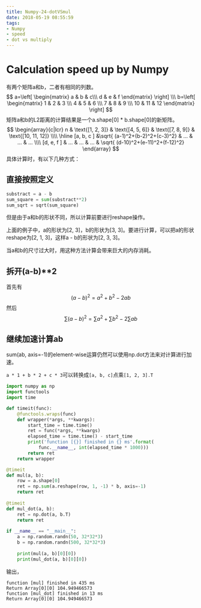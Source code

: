```yaml
---
title: Numpy-24-dotVSmul
date: 2018-05-19 08:55:59
tags:
- Numpy
- speed
- dot vs multiply
---
```


# Calculation speed up by Numpy

有两个矩阵a和b，二者有相同的列数。
$$
a=\left[
\begin{matrix}
a & b & c\\\
d & e & f
\end{matrix}
\right]
\\\
b=\left[
\begin{matrix}
1 & 2 & 3 \\\
4 & 5 & 6 \\\
7 & 8 & 9 \\\
10 & 11 & 12 
\end{matrix}
\right]
$$
矩阵a和b的L2距离的计算结果是一个a.shape[0] * b.shape[0]的新矩阵。
$$
\begin{array}{c|lcr}
n & \text{[1, 2, 3]} & \text{[4, 5, 6]} & \text{[7, 8, 9]} & \text{[10, 11, 12]} \\\\
\hline
[a, b, c ]  &\sqrt{ (a-1)^2+(b-2)^2+(c-3)^2} & ... & ... & ... \\\\
[d, e, f ]  & ... & ... & ... & \sqrt{ (d-10)^2+(e-11)^2+(f-12)^2} 
\end{array}
$$
具体计算时，有以下几种方式：

## 直接按照定义

```python
substract = a - b
sum_square = sum(substract**2)
sum_sqrt = sqrt(sum_square)
```

但是由于a和b的形状不同，所以计算前要进行reshape操作。

上面的例子中，a的形状为[2, 3]，b的形状为[3, 3]。要进行计算，可以把a的形状reshape为[2, 1, 3]，这样a - b的形状为[2, 3, 3]。

当a和b的尺寸过大时，用这种方法计算会带来巨大的内存消耗。

## 拆开(a-b)\*\*2

首先有
$$
(a-b)^2 = a^2 + b^2 -2ab
$$
然后
$$
\sum(a-b)^2 = \sum{a^2} + \sum{b^2} -2\sum{ab}
$$

## 继续加速计算ab

sum(ab, axis=-1)的element-wise运算仍然可以使用np.dot方法来对计算进行加速。

`a * 1 + b * 2 + c * 3`可以转换成`[a, b, c]`点乘`[1, 2, 3].T`

```python
import numpy as np
import functools
import time

def timeit(func):
    @functools.wraps(func)
    def wrapper(*args, **kwargs):
        start_time = time.time()
        ret = func(*args, **kwargs)
        elapsed_time = time.time() - start_time
        print('function [{}] finished in {} ms'.format(
            func.__name__, int(elapsed_time * 1000)))
        return ret
    return wrapper

@timeit
def mul(a, b):
    row = a.shape[0]
    ret = np.sum(a.reshape(row, 1, -1) * b, axis=-1)
    return ret
    
@timeit
def mul_dot(a, b):
    ret = np.dot(a, b.T)
    return ret
    
if __name__ == "__main__":
    a = np.random.randn(50, 32*32*3)
    b = np.random.randn(500, 32*32*3)
    
    print(mul(a, b)[0][0])
    print(mul_dot(a, b)[0][0])
```

输出，

```
function [mul] finished in 435 ms
Return Array[0][0] 104.949466573
function [mul_dot] finished in 13 ms
Return Array[0][0] 104.949466573
```

